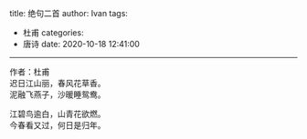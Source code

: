 title: 绝句二首
author: Ivan
tags:
  - 杜甫
categories:
  - 唐诗
date: 2020-10-18 12:41:00
---
作者：杜甫  
迟日江山丽，春风花草香。  
泥融飞燕子，沙暖睡鸳鸯。  

江碧鸟逾白，山青花欲燃。  
今春看又过，何日是归年。  